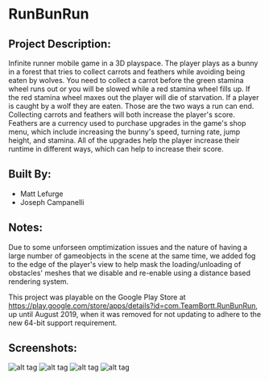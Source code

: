 # RunBunRun
## Project Description:
Infinite runner mobile game in a 3D playspace. The player plays as a bunny in a forest that tries to collect carrots and feathers while avoiding being eaten by wolves. You need to collect a carrot before the green stamina wheel runs out or you will be slowed while a red stamina wheel fills up. If the red stamina wheel maxes out the player will die of starvation. If a player is caught by a wolf they are eaten. Those are the two ways a run can end. Collecting carrots and feathers will both increase the player's score. Feathers are a currency used to purchase upgrades in the game's shop menu, which include increasing the bunny's speed, turning rate, jump height, and stamina. All of the upgrades help the player increase their runtime in different ways, which can help to increase their score.

## Built By:
- Matt Lefurge
- Joseph Campanelli

## Notes:
Due to some unforseen omptimization issues and the nature of having a large number of gameobjects in the scene at the same time, we added fog to the edge of the player's view to help mask the loading/unloading of obstacles' meshes that we disable and re-enable using a distance based rendering system.

This project was playable on the Google Play Store at https://play.google.com/store/apps/details?id=com.TeamBortt.RunBunRun, up until August 2019, when it was removed for not updating to adhere to the new 64-bit support requirement.

## Screenshots:
![alt tag](https://i.ibb.co/HThT8mB/Main-Screen.png) ![alt tag](https://i.ibb.co/vHfPbvF/Gameplay01.png) ![alt tag](https://i.ibb.co/TRhVQQN/Gameover-Screen.png) ![alt tag](https://i.ibb.co/SKTHxkg/Shop-Screen.png)
